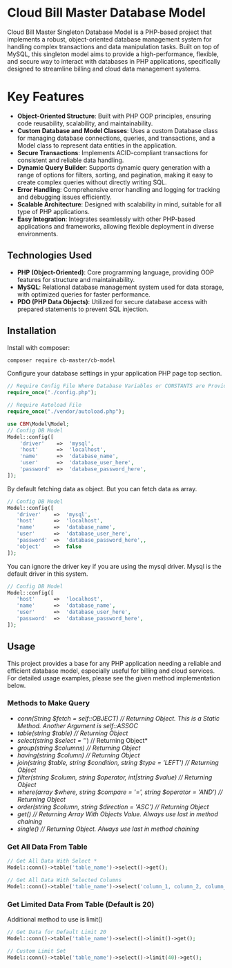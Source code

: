 # Cloud Bill Master Database Model
Cloud Bill Master Singleton Database Model is a PHP-based project that implements a robust, object-oriented database management system for handling complex transactions and data manipulation tasks. Built on top of MySQL, this singleton model aims to provide a high-performance, flexible, and secure way to interact with databases in PHP applications, specifically designed to streamline billing and cloud data management systems.

# Key Features
* <b>Object-Oriented Structure</b>: Built with PHP OOP principles, ensuring code reusability, scalability, and maintainability.</br>
* <b>Custom Database and Model Classes</b>: Uses a custom Database class for managing database connections, queries, and transactions, and a Model class to represent data entities in the application.</br>
* <b>Secure Transactions</b>: Implements ACID-compliant transactions for consistent and reliable data handling.</br>
* <b>Dynamic Query Builder</b>: Supports dynamic query generation with a range of options for filters, sorting, and pagination, making it easy to create complex queries without directly writing SQL.</br>
* <b>Error Handling</b>: Comprehensive error handling and logging for tracking and debugging issues efficiently.</br>
* <b>Scalable Architecture</b>: Designed with scalability in mind, suitable for all type of PHP applications.</br>
* <b>Easy Integration</b>: Integrates seamlessly with other PHP-based applications and frameworks, allowing flexible deployment in diverse environments.</br>

## Technologies Used
* <b>PHP (Object-Oriented)</b>: Core programming language, providing OOP features for structure and maintainability.</br>
* <b>MySQL</b>: Relational database management system used for data storage, with optimized queries for faster performance.</br>
* <b>PDO (PHP Data Objects)</b>: Utilized for secure database access with prepared statements to prevent SQL injection.</br>

## Installation
Install with composer:
```bash
composer require cb-master/cb-model
```
Configure your database settings in ypur application PHP page top section.
```php
// Require Config File Where Database Variables or CONSTANTS are Provided
require_once("./config.php");

// Require Autoload File
require_once("./vendor/autoload.php");

use CBM\Model\Model;
// Config DB Model
Model::config([
    'driver'    =>  'mysql',
    'host'      =>  'localhost',
    'name'      =>  'database_name',
    'user'      =>  'database_user_here',
    'password'  =>  'database_password_here',
]);

```
By default fetching data as object. But you can fetch data as array.
 ```php
// Config DB Model
Model::config([
    'driver'    =>  'mysql',
    'host'      =>  'localhost',
    'name'      =>  'database_name',
    'user'      =>  'database_user_here',
    'password'  =>  'database_password_here',,
    'object'    =>  false
]);
```
You can ignore the driver key if you are using the mysql driver. Mysql is the default driver in this system.
 ```php
// Config DB Model
Model::config([
    'host'      =>  'localhost',
    'name'      =>  'database_name',
    'user'      =>  'database_user_here',
    'password'  =>  'database_password_here',
]);
```
## Usage
This project provides a base for any PHP application needing a reliable and efficient database model, especially useful for billing and cloud services. For detailed usage examples, please see the given method implementation below.

### Methods to Make Query
* *conn(String $fetch = self::OBJECT) // Returning Object. This is a Static Method. Another Argument is self::ASSOC*
* *table(string $table) // Returning Object*
* *select(string $select = '*') // Returning Object*
* *group(string $columns) // Returning Object*
* *having(string $column) // Returning Object*
* *join(string $table, string $condition, string $type = 'LEFT') // Returning Object*
* *filter(string $column, string $operator, int|string $value) // Returning Object*
* *where(array $where, string $compare = '=', string $operator = 'AND') // Returning Object*
* *order(string $column, string $direction = 'ASC') // Returning Object*
* *get() // Returning Array With Objects Value. Always use last in method chaining*
* *single() // Returning Object. Always use last in method chaining*

### Get All Data From Table
```php
// Get All Data With Select *
Model::conn()->table('table_name')->select()->get();

// Get All Data With Selected Columns
Model::conn()->table('table_name')->select('column_1, column_2, column_3, .....')->get();

```

### Get Limited Data From Table (Default is 20)
Additional method to use is limit()
```php
// Get Data for Default Limit 20
Model::conn()->table('table_name')->select()->limit()->get();

// Custom Limit Set
Model::conn()->table('table_name')->select()->limit(40)->get();
```
